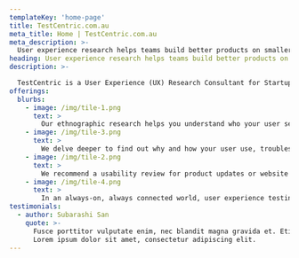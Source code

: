 ```yaml
---
templateKey: 'home-page'
title: TestCentric.com.au
meta_title: Home | TestCentric.com.au
meta_description: >-
  User experience research helps teams build better products on smaller budgets
heading: User experience research helps teams build better products on smaller budgets
description: >-

  TestCentric is a User Experience (UX) Research Consultant for Startups
offerings:
  blurbs:
    - image: /img/tile-1.png
      text: >
        Our ethnographic research helps you understand who your user segments are and their goals, tasks, context of use and beliefs that reveal the reasons why and how they engage with your products and your services, not just their demographics.
    - image: /img/tile-3.png
      text: >
        We delve deeper to find out why and how your user use, troubleshoot and upgrade. Our approach delivers deep insights that are actionable, powerful and relevant to your product experience – important guidance to help you retain your users and gain new ones.
    - image: /img/tile-2.png
      text: >
        We recommend a usability review for product updates or website improvements, especially when time or resources are critical factors. It’s the fastest and cheapest method to spot key usability issues and gain insights on how to fix them.
    - image: /img/tile-4.png
      text: >
        In an always-on, always connected world, user experience testing helps you reach more customers and generate greater use by ensuring quick and easy access to the products, information and resources most important to them.
testimonials:
  - author: Subarashi San
    quote: >-
      Fusce porttitor vulputate enim, nec blandit magna gravida et. Etiam et dignissim ligula.
      Lorem ipsum dolor sit amet, consectetur adipiscing elit.
---
```

